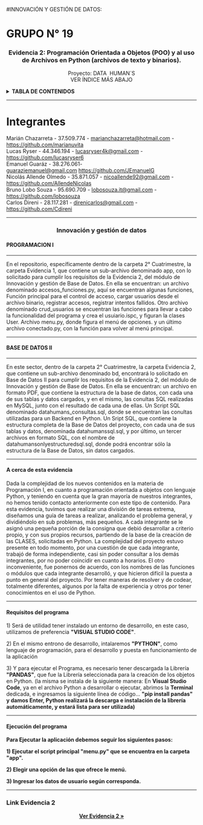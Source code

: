 #INNOVACIÓN Y GESTIÓN DE DATOS: 

# GRUPO N° 19

<div id="top"></div>

<div align="center">
<h3 align="center">Evidencia 2: Programación Orientada a Objetos (POO) y al uso de Archivos
en Python (archivos de texto y binarios).</h3>
 <p align="center">
     Proyecto: DATA  HUMAN´S
    <br />
    VER ÍNDICE MÁS ABAJO
    
  </p>
</div>

<!-- INDICE -->
<details>
  <summary><strong>TABLA DE CONTENIDOS</strong></summary>
  <ul>
    <li>
      <a href="#integrantes">Integrantes</a>
    </li>
    <li><a href="#programaciónI">Innovación y gestión de datos</a>
     <ul>
        <li><a href="#descripcionPI">Programación I</a></li>
        <li><a href="#descripcionBDII">Base de Datos II</a></li>
        <li><a href="#descripcionreadme"> A cerca de esta evidencia</a></li>
        <li><a href="#descripcionejecucion"> Requisitos del Programa</a></li>
        <li><a href="#descripcioneaplicacion">Para ejecutar el Programa</a></li>
     </ul>
     </li>
  </ul>
</details>

<hr/>

<!-- INTEGRANTES -->

# Integrantes

Marián Chazarreta - 37.509.774 - marianchazarreta@hotmail.com - https://github.com/marianuvita</br>
Lucas Ryser - 44.346.194 - lucasryser4k@gmail.com - https://github.com/lucasryser6</br>
Emanuel Guaráz - 38.276.061- guarazjemanuel@gmail.com https://github.com/JEmanuelG</br>
Nicolás Allende Olmedo - 35.871.057 - nicoallende92@gmail.com - https://github.com/AllendeNicolas</br>
Bruno Lobo Souza - 95.690.709 - lobosouza.it@gmail.com - https://github.com/lobosouza</br>
Carlos Direni - 28.117.281 - direnicarlos@gmail.com - https://github.com/Cdireni</br>

<hr />

<h3 align="center" id="programaciónI">Innovación y gestión de datos</h3>

<h4 id='descripcionPI'><strong>PROGRAMACION I</strong></h4>

<hr/>

<p>En el repositorio, específicamente dentro de la carpeta 2° Cuatrimestre, la carpeta Evidencia 1, que contiene un sub-archivo denominado app, con lo solicitado para cumplir los requisitos de la Evidencia 2, del módulo de Innovación y gestión de Base de Datos. En ella se encuentran: un archivo denominado accesos_funciones.py, aquí se encuentran algunas funciones, Función principal para el control de acceso, cargar usuarios desde el archivo binario, registrar accesos, registrar intentos fallidos. Otro archivo denominado crud_usuarios se encuentran las funciones para llevar a cabo la funcionalidad del programa y crea el usuiario.ispc, y figuran la clases User. Archivo menu.py, donde figura el menú de opciones. y un último archivo conectado.py, con la función para volver al menú principal.<p/>

<hr/>

<h4 id='descripcionBDII'><strong>BASE DE DATOS II</strong></h4>

<hr/>

<p>En este sector, dentro de la carpeta 2° Cuatrimestre, la carpeta Evidencia 2, que contiene un sub-archivo denominado bd, encontrará lo solicitado en Base de Datos II para cumplir los requisitos de la Evidencia 2, del módulo de Innovación y gestión de Base de Datos. En ella se encuentran: un archivo en formato PDF, que contiene la estructura de la base de datos, con cada una de sus tablas y datos cargados, y en el mismo, las conultas SQL realizadas en MySQL, junto con el resultado de cada una de ellas. Un Script SQL denominado datahumans_consultas.sql, donde se encuentran las conultas utilizadas para un Backend en Python. Un Sript SQL, que contiene la estructura completa de la Base de Datos del proyecto, con cada una de sus tablas y datos, denominada datahumanssql.sql, y por último, un tercer archivos en formato SQL, con el nombre de datahumansonlyestructuredsql.sql, donde podrá encontrar sólo la estructura de la Base de Datos, sin datos cargados.<p/>

<hr/> 

<h4 id='descripcionreadme'><strong> A cerca de esta evidencia</strong></h4>

<p>Dada la complejidad de los nuevos contenidos en la materia de Programación I, en cuanto a programación orientada a objetos con lenguaje Python, y teniendo en cuenta que la gran mayoría de nuestros integrantes, no hemos tenido contacto anteriormente con este tipo de contenido. Para esta evidencia, tuvimos que realizar una división de tareas extrema, diseñamos una guía de tareas a realizar, analizando el problema general, y dividiéndolo en sub problemas, más pequeños. A cada integrante se le asignó una pequeña porción  de la consigna que debió desarrollar a criterio propio, y con sus propios recursos, partiendo de la base de la creación de  las CLASES, solicitadas en Python. 
La complejidad del proyecto estuvo presente en todo momento, por una cuestión de que cada integrante, trabajó de forma independiente, casi sin poder consultar a los demás integrantes, por no poder coincidir en cuanto a horarios.
El otro inconveniente, fue ponernos de acuerdo, con los nombres de las funciones o módulos que cada integrante desarrolló, y que hicieron difícil la puesta a punto en general del proyecto. Por tener maneras de resolver y de codear, totalmente diferentes, algunos por la falta de experiencia y otros por tener conocimientos en el uso de Python.
</p>

<hr/> 

<h4 id='descripcionejecucion'><strong> Requisitos del programa</strong></h4>

<p>1) Será de utilidad tener instalado un entorno de desarrollo, en este caso, utilizamos de preferencia <strong>"VISUAL STUDIO CODE"</strong>.</p>

<P>2) En el mismo entrono de desarrollo, intalaremos <strong>"PYTHON"</strong>, como lenguaje de programación, para el desarrollo y puesta en funcionamiento de la aplicación</P>

<p>3) Y para ejecutar el Programa, es necesario tener descargada la Librería <strong>"PANDAS"</strong>, que fue la Librería seleccionada para la creación de los objetos en Python. (la misma se instala de la siguiente manera: En <strong>Visual Studio Code</strong>, ya  en el archivo Python a desarrollar o ejecutar, abrimos la <strong>Terminal</strong> dedicada, e ingresamos la siguiente línea de código… <strong>"pip install pandas"<strong/> y damos <strong>Enter</strong>,  Python realizará la descarga e instalación de la librería automáticamente, y estará lista para ser utilizada)</p>

<hr/>

<h4 id='descripcionaplicacion'><strong> Ejecución del programa</strong></h4>

<p> Para Ejecutar la aplicación debemos seguir los siguientes pasos:</p>
<p> 1) Ejecutar el script principal "menu.py" que se encuentra en la carpeta "app".</p>
<p> 2) Elegir una opción de las que ofrece le menú.</p>
<p> 3) Ingresar los datos de usuario según corresponda.</p>

<hr/> 
<h3> Link Evidencia 2</h3>
<p align="center"><a href="https://github.com/AllendeNicolas/ispc-tpi-2024/tree/main/2%C2%B0%20Cuatrimestre/Evidencia2%20"><strong>Ver Evidencia 2 »</strong></a></p>



